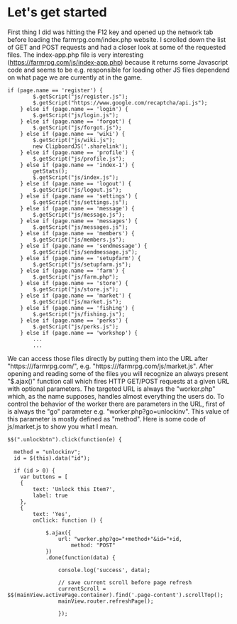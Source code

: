 # Let's get started
  
First thing I did was hitting the F12 key and opened up the network tab before loading the farmrpg.com/index.php website. I scrolled down the list of GET and POST requests and had a closer look at some of the requested files. The index-app.php file is very interesting (https://farmrpg.com/js/index-app.php) because it returns some Javascript code and seems to be e.g. responsible for loading other JS files dependend on what page we are currently at in the game.  
```
if (page.name == 'register') {
        $.getScript("js/register.js");
        $.getScript("https://www.google.com/recaptcha/api.js");
    } else if (page.name == 'login') {
        $.getScript("js/login.js");
    } else if (page.name == 'forgot') {
        $.getScript("js/forgot.js");
    } else if (page.name == 'wiki') {
        $.getScript("js/wiki.js");
        new ClipboardJS('.sharelink');
    } else if (page.name == 'profile') {
        $.getScript("js/profile.js");
    } else if (page.name == 'index-1') {
		getStats();
        $.getScript("js/index.js");
    } else if (page.name == 'logout') {
        $.getScript("js/logout.js");
    } else if (page.name == 'settings') {
        $.getScript("js/settings.js");
    } else if (page.name == 'message') {
        $.getScript("js/message.js");
    } else if (page.name == 'messages') {
        $.getScript("js/messages.js");
    } else if (page.name == 'members') {
        $.getScript("js/members.js");
    } else if (page.name == 'sendmessage') {
        $.getScript("js/sendmessage.js");
    } else if (page.name == 'setupfarm') {
        $.getScript("js/setupfarm.js");
    } else if (page.name == 'farm') {
		$.getScript("js/farm.php");
	} else if (page.name == 'store') {
		$.getScript("js/store.js");
	} else if (page.name == 'market') {
		$.getScript("js/market.js");
	} else if (page.name == 'fishing') {
		$.getScript("js/fishing.js");
	} else if (page.name == 'perks') {
		$.getScript("js/perks.js");
	} else if (page.name == 'workshop') {
        ...
        ...
```
We can access those files directly by putting them into the URL after "https:///farmrpg.com/", e.g. "https:///farmrpg.com/js/market.js". After opening and reading some of the files you will recognize an always present "$.ajax()" function call which fires HTTP GET/POST requests at a given URL with optional parameters. The targeted URL is always the "worker.php" which, as the name supposes, handles almost everything the users do. To control the behavior of the worker there are parameters in the URL, first of is always the "go" parameter e.g. "worker.php?go=unlockinv". This value of this parameter is mostly defined as "method". Here is some code of js/market.js to show you what I mean.
```
$$(".unlockbtn").click(function(e) { 

  method = "unlockinv";
  id = $(this).data("id");

  if (id > 0) {
    var buttons = [
    {
        text: 'Unlock this Item?',
        label: true
    },
    {
        text: 'Yes',
        onClick: function () {
            
            $.ajax({
                url: "worker.php?go="+method+"&id="+id,
                    method: "POST"
            })
            .done(function(data) {
                
                console.log('success', data);
    
                // save current scroll before page refresh
                currentScroll = $$(mainView.activePage.container).find('.page-content').scrollTop();
                mainView.router.refreshPage();
                
                });
```